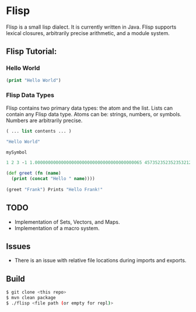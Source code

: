 # Flisp

Flisp is a small lisp dialect.  It is currently written in Java. Flisp supports
lexical closures, arbitrarily precise arithmetic, and a module system.

## Flisp Tutorial:

### Hello World
```clojure
(print "Hello World")
```

### Flisp Data Types

Flisp contains two primary data types: the atom and the list.
Lists can contain any Flisp data type. Atoms can be: strings,
numbers, or symbols. Numbers are arbitrarily precise.

```clojure
( ... list contents ... )

"Hello World"

mySymbol

1 2 3 -1 1.00000000000000000000000000000000000000065 4573523523523532123123124124991

(def greet (fn (name)
  (print (concat "Hello " name))))
  
(greet "Frank") Prints "Hello Frank!"
```

## TODO

- Implementation of Sets, Vectors, and Maps.
- Implementation of a macro system.

## Issues

- There is an issue with relative file locations during imports and exports.

## Build

```bash
$ git clone <this repo>
$ mvn clean package
$ ./flisp <file path (or empty for repl)>
```

